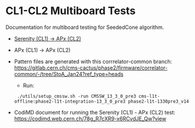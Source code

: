 # CL1-CL2 Multiboard Tests

Documentation for multiboard testing for SeededCone algorithm. 

* [Serenity (CL1) -> APx (CL2)](https://github.com/Duchstf/SC_multiboard/tree/main/Serenity_APx)
* APx (CL1) -> APx (CL2)

* Pattern files are generated with this corrrelator-common branch: https://gitlab.cern.ch/cms-cactus/phase2/firmware/correlator-common/-/tree/StoA_Jan24?ref_type=heads
  * Run:
  ```
   ./utils/setup_cmssw.sh -run CMSSW_13_3_0_pre3 cms-l1t-offline:phase2-l1t-integration-13_3_0_pre3 phase2-l1t-1330pre3_v14
  ```
* CodiMD document for running the Serenity (CL1) - APx (CL2) test: https://codimd.web.cern.ch/78g_R7cXR9-x6RCvdJE_Qw?view 
